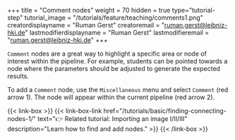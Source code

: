 +++
title = "Comment nodes"
weight = 70
hidden = true
type="tutorial-step"
tutorial_image = "/tutorials/feature/teaching/comments1.png"
creatordisplayname = "Ruman Gerst"
creatoremail = "ruman.gerst@leibniz-hki.de"
lastmodifierdisplayname = "Ruman Gerst"
lastmodifieremail = "ruman.gerst@leibniz-hki.de"
+++

`Comment` nodes are a great way to highlight a specific area or node of interest within the pipeline. For example, students can be pointed towards a node where the parameters should be adjusted to generate the expected results.

To add a `Comment` node, use the `Miscellaneous` menu and select `Comment` (red arrow 1). The node will appear within the current pipeline (red arrow 2).

{{< link-box >}}
    {{< link-box-link href="/tutorials/basic/finding-connecting-nodes-1/" text="👉 Related tutorial: Importing an image I/II/III" description="Learn how to find and add nodes." >}}
{{< /link-box >}}